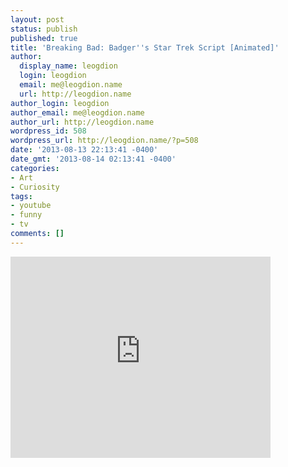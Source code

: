 ```yaml
---
layout: post
status: publish
published: true
title: 'Breaking Bad: Badger''s Star Trek Script [Animated]'
author:
  display_name: leogdion
  login: leogdion
  email: me@leogdion.name
  url: http://leogdion.name
author_login: leogdion
author_email: me@leogdion.name
author_url: http://leogdion.name
wordpress_id: 508
wordpress_url: http://leogdion.name/?p=508
date: '2013-08-13 22:13:41 -0400'
date_gmt: '2013-08-14 02:13:41 -0400'
categories:
- Art
- Curiosity
tags:
- youtube
- funny
- tv
comments: []
---
```

<p><iframe src="http:&#47;&#47;video.vulture.com&#47;video&#47;Breaking-Bad-Star-Trek-Scene-An&#47;player?layout=compact&amp;read_more=1" height="322" width="416" frameborder="0" scrolling="no"><&#47;iframe></p>
<p>One of the best parts of Sunday's <a href="http:&#47;&#47;www.amctv.com&#47;shows&#47;breaking-bad" target="_blank">Breaking Bad<&#47;a>&nbsp;<a href="http:&#47;&#47;www.vulture.com&#47;2013&#47;08&#47;best-of-breaking-bad-recaps-blood-money.html" target="_blank">episode<&#47;a>, was listening to Badger's script idea for Star Trek. If you want a good laugh, check out <a href="http:&#47;&#47;www.vulture.com&#47;2013&#47;08&#47;breaking-bad-badger-star-trek-story-animated.html" target="_blank">this animation<&#47;a> from Vulture.</p>
<p><a href="http:&#47;&#47;www.vulture.com&#47;2013&#47;08&#47;breaking-bad-badger-star-trek-story-animated.html" target="_blank">[Vulture]<&#47;a></p>
